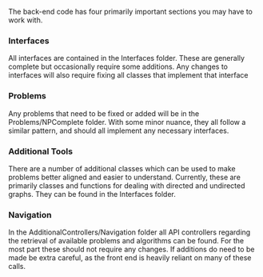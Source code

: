 
The back-end code has four primarily important sections you may have to work with.

### Interfaces
All interfaces are contained in the Interfaces folder. These are generally complete but occasionally require some additions. Any changes to interfaces will also require fixing all classes that implement that interface

### Problems
Any problems that need to be fixed or added will be in the Problems/NPComplete folder. With some minor nuance, they all follow a similar pattern, and should all implement any necessary interfaces.

### Additional Tools
There are a number of additional classes which can be used to make problems better aligned and easier to understand. Currently, these are primarily classes and functions for dealing with directed and undirected graphs. They can be found in the Interfaces folder.

### Navigation
In the AdditionalControllers/Navigation folder all API controllers regarding the retrieval of available problems and algorithms can be found. For the most part these should not require any changes. If additions do need to be made be extra careful, as the front end is heavily reliant on many of these calls.